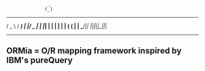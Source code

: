                    _       
                  (_)      
  ___   ____ ____  _  ____ 
 / _ \ / ___)    \| |/ _  |
| |_| | |   | | | | ( ( | |
 \___/|_|   |_|_|_|_|\_||_|

-----------------------------------------------------------
 ORMia = O/R mapping framework inspired by IBM's pureQuery
-----------------------------------------------------------

